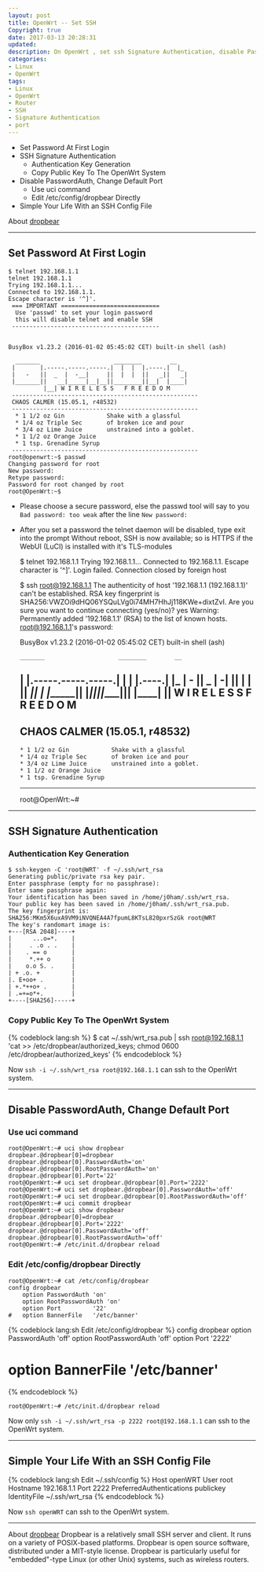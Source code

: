 ```yaml
---
layout: post
title: OpenWrt -- Set SSH
Copyright: true
date: 2017-03-13 20:28:31
updated:
description: On OpenWrt , set ssh Signature Authentication, disable PasswordAuth, change default port.
categories: 
- Linux 
- OpenWrt
tags:
- Linux
- OpenWrt
- Router
- SSH
- Signature Authentication
- port
---
```


- Set Password At First Login
- SSH Signature Authentication
    - Authentication Key Generation
    - Copy Public Key To The OpenWrt System
- Disable PasswordAuth, Change Default Port
    - Use uci command
    - Edit /etc/config/dropbear Directly
- Simple Your Life With an SSH Config File

About [dropbear](https://matt.ucc.asn.au/dropbear/dropbear.html)
<!-- more -->

-----------------------------------------------------------
Set Password At First Login
-----------------------------------------------------------

    $ telnet 192.168.1.1
    telnet 192.168.1.1
    Trying 192.168.1.1...
    Connected to 192.168.1.1.
    Escape character is '^]'.
     === IMPORTANT ============================
      Use 'passwd' to set your login password
      this will disable telnet and enable SSH
     ------------------------------------------


    BusyBox v1.23.2 (2016-01-02 05:45:02 CET) built-in shell (ash)

      _______                     ________        __
     |       |.-----.-----.-----.|  |  |  |.----.|  |_
     |   -   ||  _  |  -__|     ||  |  |  ||   _||   _|
     |_______||   __|_____|__|__||________||__|  |____|
              |__| W I R E L E S S   F R E E D O M
     -----------------------------------------------------
     CHAOS CALMER (15.05.1, r48532)
     -----------------------------------------------------
      * 1 1/2 oz Gin            Shake with a glassful
      * 1/4 oz Triple Sec       of broken ice and pour
      * 3/4 oz Lime Juice       unstrained into a goblet.
      * 1 1/2 oz Orange Juice
      * 1 tsp. Grenadine Syrup
     -----------------------------------------------------
    root@openwrt:~$ passwd
    Changing password for root
    New password:
    Retype password:
    Password for root changed by root
    root@OpenWrt:~$
- Please choose a secure password, else the passwd tool will say to you `Bad password: too weak` after the line `New password: `
- After you set a password the telnet daemon will be disabled, type exit into the prompt Without reboot, SSH is now available; so is HTTPS if the WebUI (LuCI) is installed with it's TLS-modules


    $ telnet 192.168.1.1
    Trying 192.168.1.1...
    Connected to 192.168.1.1.
    Escape character is '^]'.
    Login failed.
    Connection closed by foreign host

    $ ssh root@192.168.1.1
    The authenticity of host '192.168.1.1 (192.168.1.1)' can't be established.
    RSA key fingerprint is SHA256:VWZOi9dHQ06YSQuLVg0i74MH7HhJj118KWe+dixtZvI.
    Are you sure you want to continue connecting (yes/no)? yes
    Warning: Permanently added '192.168.1.1' (RSA) to the list of known hosts.
    root@192.168.1.1's password:


    BusyBox v1.23.2 (2016-01-02 05:45:02 CET) built-in shell (ash)

      _______                     ________        __
     |       |.-----.-----.-----.|  |  |  |.----.|  |_
     |   -   ||  _  |  -__|     ||  |  |  ||   _||   _|
     |_______||   __|_____|__|__||________||__|  |____|
              |__| W I R E L E S S   F R E E D O M
     -----------------------------------------------------
     CHAOS CALMER (15.05.1, r48532)
     -----------------------------------------------------
      * 1 1/2 oz Gin            Shake with a glassful
      * 1/4 oz Triple Sec       of broken ice and pour
      * 3/4 oz Lime Juice       unstrained into a goblet.
      * 1 1/2 oz Orange Juice
      * 1 tsp. Grenadine Syrup
     -----------------------------------------------------
    root@OpenWrt:~#


-----------------------------------------------------------
SSH Signature Authentication
-----------------------------------------------------------
### Authentication Key Generation

    $ ssh-keygen -C 'root@WRT' -f ~/.ssh/wrt_rsa
    Generating public/private rsa key pair.
    Enter passphrase (empty for no passphrase):
    Enter same passphrase again:
    Your identification has been saved in /home/j0ham/.ssh/wrt_rsa.
    Your public key has been saved in /home/j0ham/.ssh/wrt_rsa.pub.
    The key fingerprint is:
    SHA256:MKm5X6uxA9VM9iNVQNEA4A7fpumL8KTsL820pxrSzGk root@WRT
    The key's randomart image is:
    +---[RSA 2048]----+
    |      ...o=*.    |
    |     . .o . .    |
    |    . == o       |
    |     *.++ o      |
    |    o.o S. .     |
    | + .o. +         |
    |. E+oo+ .        |
    | +.*++o+ .       |
    | .=+=o*+.        |
    +----[SHA256]-----+

### Copy Public Key To The OpenWrt System

{% codeblock lang:sh %}
$ cat ~/.ssh/wrt_rsa.pub | ssh root@192.168.1.1 'cat >> /etc/dropbear/authorized_keys; chmod 0600 /etc/dropbear/authorized_keys'
{% endcodeblock %}

Now `ssh -i ~/.ssh/wrt_rsa root@192.168.1.1` can ssh to the OpenWrt system.


-----------------------------------------------------------
Disable PasswordAuth, Change Default Port
-----------------------------------------------------------
### Use uci command

    root@OpenWrt:~# uci show dropbear
    dropbear.@dropbear[0]=dropbear
    dropbear.@dropbear[0].PasswordAuth='on'
    dropbear.@dropbear[0].RootPasswordAuth='on'
    dropbear.@dropbear[0].Port='22'
    root@OpenWrt:~# uci set dropbear.@dropbear[0].Port='2222'
    root@OpenWrt:~# uci set dropbear.@dropbear[0].PasswordAuth='off'
    root@OpenWrt:~# uci set dropbear.@dropbear[0].RootPasswordAuth='off'
    root@OpenWrt:~# uci commit dropbear
    root@OpenWrt:~# uci show dropbear
    dropbear.@dropbear[0]=dropbear
    dropbear.@dropbear[0].Port='2222'
    dropbear.@dropbear[0].PasswordAuth='off'
    dropbear.@dropbear[0].RootPasswordAuth='off'
    root@OpenWrt:~# /etc/init.d/dropbear reload

### Edit /etc/config/dropbear Directly

    root@OpenWrt:~# cat /etc/config/dropbear
    config dropbear
        option PasswordAuth 'on'
        option RootPasswordAuth 'on'
        option Port         '22'
    #   option BannerFile   '/etc/banner'

{% codeblock lang:sh Edit /etc/config/dropbear %}
config dropbear
        option PasswordAuth 'off'
        option RootPasswordAuth 'off'
        option Port         '2222'
#       option BannerFile   '/etc/banner'
{% endcodeblock %}

    root@OpenWrt:~# /etc/init.d/dropbear reload

Now only `ssh -i ~/.ssh/wrt_rsa -p 2222 root@192.168.1.1` can ssh to the OpenWrt system.

-----------------------------------------------------------
Simple Your Life With an SSH Config File
-----------------------------------------------------------
{% codeblock lang:sh Edit ~/.ssh/config %}
Host openWRT
    User root
    Hostname 192.168.1.1
    Port 2222
    PreferredAuthentications publickey
    IdentityFile ~/.ssh/wrt_rsa
{% endcodeblock %}

Now `ssh openWRT` can ssh to the OpenWrt system.

-----------------------------------------------------------
About [dropbear](https://matt.ucc.asn.au/dropbear/dropbear.html)
Dropbear is a relatively small SSH server and client. It runs on a variety of POSIX-based platforms. Dropbear is open source software, distributed under a MIT-style license.  Dropbear is particularly useful for "embedded"-type Linux (or other Unix) systems, such as wireless routers.

